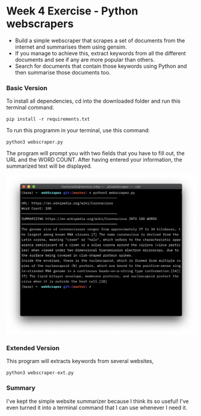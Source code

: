# Week 4 Exercise - Python webscrapers

- Build a simple webscraper that scrapes a set of documents from the internet and summarises them using gensim.
- If you manage to achieve this, extract keywords from all the different documents and see if any are more popular than others.
- Search for documents that contain those keywords using Python and then summarise those documents too.

### Basic Version

To install all dependencies, cd into the downloaded folder and run this terminal command.

```
pip install -r requirements.txt
```

To run this programm in your terminal, use this command:

```
python3 webscraper.py
```

The program will prompt you with two fields that you have to fill out, the URL and the WORD COUNT. After having entered your information, the summarized text will be displayed.

![Screenshot](./screenshot.jpg)

### Extended Version

This program will extracts keywords from several websites, 

```
python3 webscraper-ext.py
```

### Summary

I've kept the simple website summarizer because I think its so useful! I've even turned it into a terminal command that I can use whenever I need it. 
